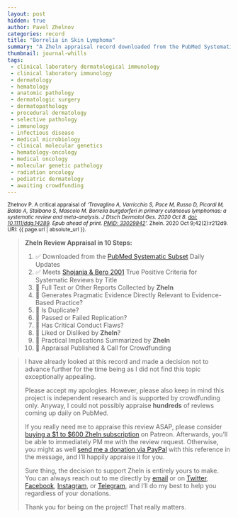 ```yaml
---
layout: post
hidden: true
author: Pavel Zhelnov
categories: record
title: "Borrelia in Skin Lymphoma"
summary: "A Zheln appraisal record downloaded from the PubMed Systematic Subset daily updates."
thumbnail: journal-whills
tags:
 - clinical laboratory dermatological immunology
 - clinical laboratory immunology
 - dermatology
 - hematology
 - anatomic pathology
 - dermatologic surgery
 - dermatopathology
 - procedural dermatology
 - selective pathology
 - immunology
 - infectious disease
 - medical microbiology
 - clinical molecular genetics
 - hematology-oncology
 - medical oncology
 - molecular genetic pathology
 - radiation oncology
 - pediatric dermatology
 - awaiting crowdfunding
---
```


<small id="citation">Zhelnov P. A critical appraisal of _‘Travaglino A, Varricchio S, Pace M, Russo D, Picardi M, Baldo A, Staibano S, Mascolo M. Borrelia burgdorferi in primary cutaneous lymphomas: a systematic review and meta-analysis. J Dtsch Dermatol Ges. 2020 Oct 8. [doi: 10.1111/ddg.14289](https://doi.org/10.1111/ddg.14289). Epub ahead of print. [PMID: 33029842](https://pubmed.gov/33029842)’._ Zheln. 2020 Oct 9;42(2):r212d9. URI: {{ page.url | absolute_url }}.</small>

> **Zheln Review Appraisal in 10 Steps:**
>
> 1. ✅ Downloaded from the [PubMed Systematic Subset](https://github.com/p1m-ortho/qs-global-ortho-search-queries/blob/global-sr-query/README.md) Daily Updates
> 2. ✅ Meets [Shojania & Bero 2001](https://www.researchgate.net/publication/11820967_Taking_Advantage_of_the_Explosion_of_Systematic_Reviews_An_Efficient_MEDLINE_Search_Strategy) True Positive Criteria for Systematic Reviews by Title
> 3. 🔄 Full Text or Other Reports Collected by **Zheln**
> 4. 🔄 Generates Pragmatic Evidence Directly Relevant to Evidence-Based Practice?
> 5. 🔄 Is Duplicate?
> 6. 🔄 Passed or Failed Replication?
> 7. 🔄 Has Critical Conduct Flaws?
> 8. 🔄 Liked or Disliked by **Zheln**?
> 9. 🔄 Practical Implications Summarized by **Zheln**
> 10. 🔄 Appraisal Published & Call for Crowdfunding

> I have already looked at this record and made a decision not to advance further for the time being as I did not find this topic exceptionally appealing.
>
> Please accept my apologies. However, please also keep in mind this project is independent research and is supported by crowdfunding only. Anyway, I could not possibly appraise **hundreds** of reviews coming up daily on PubMed.
> 
> If you really need me to appraise this review ASAP, please consider [buying a $1 to $600 Zheln subscription](https://patreon.com/zheln) on Patreon. Afterwards, you’ll be able to immediately PM me with the review request. Otherwise, you might as well [send me a donation via PayPal](https://paypal.me/pjelnov) with this reference in the message, and I’ll happily appraise it for you.
> 
> Sure thing, the decision to support Zheln is entirely yours to make. You can always reach out to me directly by [email](mailto:pavel@zheln.com) or on [Twitter](https://twitter.com/drzhelnov), [Facebook](https://facebook.com/drzhelnov), [Instagram](https://instagram.com/igzheln), or [Telegram](https://t.me/drzhelnov), and I’ll do my best to help you regardless of your donations.
> 
> Thank you for being on the project! That really matters.
